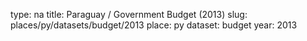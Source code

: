type: na
title: Paraguay / Government Budget (2013)
slug: places/py/datasets/budget/2013
place: py
dataset: budget
year: 2013

